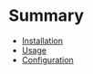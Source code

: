 # Summary

- [Installation](./installation.md)
- [Usage](./usage.md)
- [Configuration](./configuration.md)
